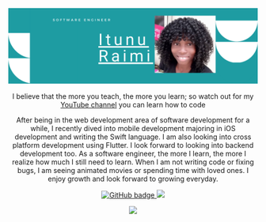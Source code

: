 

<img src="https://raw.githubusercontent.com/pelumy/pelumy/main/linked-in Banner.png" alt="Banner">

<p align="center">I believe that the more you teach, the more you learn; so watch out for my <a href="https://www.youtube.com/channel/UCpLKBAAh_Du5nLE7ZW6AjQg">YouTube channel</a> you can learn how to code</p>

<p align="center">After being in the web development area of software development for a while, I recently dived into mobile development majoring in iOS development and writing the Swift language. I am also looking into cross platform development using Flutter. I look forward to looking into backend development too. As a software engineer, the more I learn, the more I realize how much I still need to learn. When I am not writing code or fixing bugs, I am seeing animated movies or spending time with loved ones. I enjoy growth and look forward to growing everyday.</p>
</p>

<p align="center">
  <a href="https://github.com/pelumy">
    <img src="https://img.shields.io/github/followers/pelumy?label=Follow&logo=GitHub&style=for-the-badge" alt="GitHub badge" />
  </a>
  <a href="https://twitter.com/itunu_raimi">
    <img src="https://img.shields.io/twitter/follow/itunu_raimi?label=Twitter&logo=twitter&style=for-the-badge" />
  </a>
</p>

<p align="center"><img width="60%" src="https://github-readme-stats.vercel.app/api?username=pelumy&show_icons=true&theme=radical" /></p>

<!--
**pelumy/pelumy** is a ✨ _special_ ✨ repository because its `README.md` (this file) appears on your GitHub profile.

Here are some ideas to get you started:

- 🔭 I’m currently working on ...
- 🌱 I’m currently learning ...
- 👯 I’m looking to collaborate on ...
- 🤔 I’m looking for help with ...
- 💬 Ask me about ...
- 📫 How to reach me: ...
- 😄 Pronouns: ...
- ⚡ Fun fact: ...
-->

